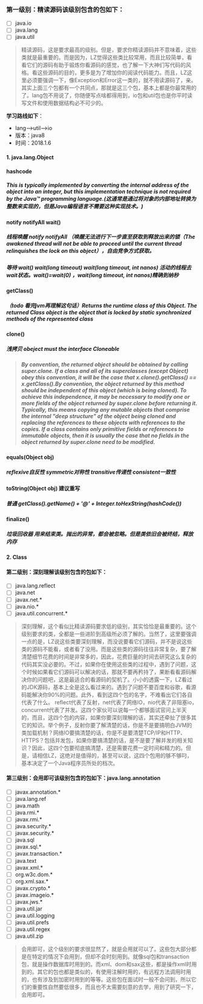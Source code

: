 ### 第一级别：精读源码该级别包含的包如下：
- [ ] java.io
- [ ] java.lang
- [ ] java.util
> 精读源码，这是要求最高的级别。但是，要求你精读源码并不意味着，这些类就是最重要的。而是因为，LZ觉得这些类比较常用，而且比较简单，看看它们的源码有助于锻炼你看源码的感觉，也了解一下大神们写代码的风格。看这些源码的目的，更多是为了增加你的阅读代码能力。而且，LZ这里必须要强调一下，像Exception和Error这一类的，就不用读源码了，亲。其实上面三个包都有一个共同点，那就是这三个包，基本上都是你最常用的了。lang包不用说了，你随便写点啥都得用到，io包和util包也是你平时读写文件和使用数据结构必不可少的。

**学习路线如下**：

- lang-->util-->io
- 版本：java8
- 时间：2018.1.6

#### 1. java.lang.Object
####  hashcode
##### This is typically implemented by converting the internal address of the object into an integer, but this implementation technique is not required by the Java™ programming language.(这通常是通过将对象的内部地址转换为整数来实现的，但是Java编程语言不需要这种实现技术。)

#### notify notifyAll wait()
##### 线程唤醒 notify notifyAll （唤醒无法进行下一步直至获取到释放出来的锁（The awakened thread will not be able to proceed until the current thread relinquishes the lock on this object），自由竞争方式获取。
##### 等待 wait() wait(long timeout) wait(long timeout, int nanos) 活动的线程去wait状态。wait()=wait(0) ，wait(long timeout, int nanos)精确到纳秒

#### getClass()  
##### （todo 看完jvm再理解这句话）Returns the runtime class of this Object. The returned Class object is the object that is locked by static synchronized methods of the represented class

#### clone()
##### 浅拷贝 obeject must the interface Cloneable 
> ##### By convention, the returned object should be obtained by calling super.clone. If a class and all of its superclasses (except Object) obey this convention, it will be the case that x.clone().getClass() == x.getClass().By convention, the object returned by this method should be independent of this object (which is being cloned). To achieve this independence, it may be necessary to modify one or more fields of the object returned by super.clone before returning it. Typically, this means copying any mutable objects that comprise the internal "deep structure" of the object being cloned and replacing the references to these objects with references to the copies. If a class contains only primitive fields or references to immutable objects, then it is usually the case that no fields in the object returned by super.clone need to be modified. 

#### equals(Object obj)
##### reflexive自反性 symmetric对称性 transitive传递性 consistent一致性

#### toString(Object obj) 建议重写
##### 普通 getClass().getName() + '@' + Integer.toHexString(hashCode())


#### finalize()
##### 垃圾回收器 用来结束类。抛出的异常，都会被忽略。但是类依旧会被终结，释放内存

#### 2. Class
####

#### 第二级别：深刻理解该级别包含的包如下：
- [ ] java.lang.reflect
- [ ] java.net
- [ ] javax.net.*
- [ ] java.nio.*
- [ ] java.util.concurrent.*
> 深刻理解，这个看似比精读源码要求低的级别，其实恰恰是最重要的。这个级别要求的类，全都是一些进阶到高级所必须了解的。当然了，这里要强调一点的是，LZ说这些类要深刻理解，而没说要看它们源码，并不是说这些类的源码不能看，或者看了没用。而是这些类的源码往往非常复杂，要了解清楚细节花费的时间是非常多的，因此，花费巨量的时间去研究这么复杂的代码其实没必要的。不过，如果你在使用这些类的过程中，遇到了问题，这个时候如果看它们源码可以解决的话，那就不要再矜持了，果断看看源码解决你的问题吧，这是最适合的看源码的契机了。小小的透露一下，LZ看过的JDK源码，基本上全是这么看过来的。遇到了问题不要百度和谷歌，看源码能解决你90%的问题。此外，看到这四个包的名字，不难看出它们各自代表了什么。
reflect代表了反射，net代表了网络IO，nio代表了非阻塞io，concurrent代表了并发。这四个家伙可以说每一个都够面试官问上半天的，而且，这四个包的内容，如果你要深刻理解的话，其实还牵扯了很多其它的知识。举个例子，反射你要了解清楚的话，你是不是要搞明白JVM的类加载机制？网络IO要搞清楚的话，你是不是要清楚TCP/IP和HTTP、HTTPS？包括并发包，如果你要搞清楚的话，是不是要了解并发的相关知识？因此，这四个包要彻底搞清楚，还是需要花费一定时间和精力的。但是，请相信LZ，这绝对是值得的，甚至可以说，这四个包用的够不够叼，基本决定了一个Java程序员所处的档次。



#### 第三级别：会用即可该级别包含的包如下：java.lang.annotation
- [ ] javax.annotation.*
- [ ] java.lang.ref
- [ ] java.math
- [ ] java.rmi.*
- [ ] javax.rmi.*
- [ ] java.security.*
- [ ] javax.security.*
- [ ] java.sql
- [ ] javax.sql.*
- [ ] javax.transaction.*
- [ ] java.text
- [ ] javax.xml.*
- [ ] org.w3c.dom.*
- [ ] org.xml.sax.*
- [ ] javax.crypto.*
- [ ] javax.imageio.*
- [ ] javax.jws.*
- [ ] java.util.jar
- [ ] java.util.logging
- [ ] java.util.prefs
- [ ] java.util.regex
- [ ] java.util.zip
> 会用即可，这个级别的要求很显然了，就是会用就可以了。这些包大部分都是在特定的情况下会用到，但却不会时刻用到。就像sql包和transaction包，就是操作数据库时用到的。而xml、dom和sax这些，都是操作xml时用到的。其它的包也都是类似的，有使用注解时用的，有远程方法调用时用的，也有涉及到加密时用到的等等。这些包在面试时一般不会问到，所以它们的重要性自然要低很多，而且也不太需要刻意的去学，用到了研究一下，会用即可。